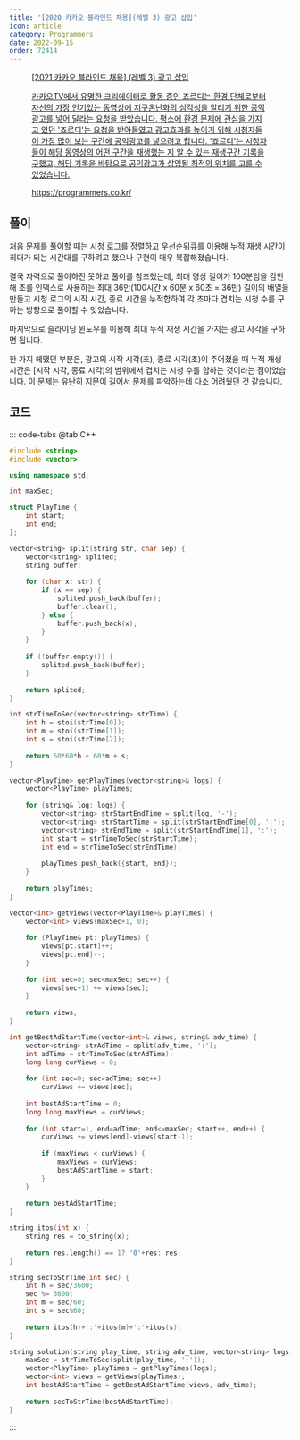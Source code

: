 ```yaml
---
title: '[2020 카카오 블라인드 채용](레벨 3) 광고 삽입'
icon: article
category: Programmers
date: 2022-09-15
order: 72414
---
```


<figure class="opengraph"><a href="https://programmers.co.kr/learn/courses/30/lessons/72414" data-source-url="https://programmers.co.kr/learn/courses/30/lessons/72414">
<div class="og-image" style="background-image: url('https://drive.google.com/uc?export=view&id=1J7HqHQeh0rWbRtmHtU9-1E36gTRhJX8N');"></div>
<div class="og-text">
<p class="og-title">[2021 카카오 블라인드 채용] (레벨 3) 광고 삽입</p>
<p class="og-desc">카카오TV에서 유명한 크리에이터로 활동 중인 죠르디는 환경 단체로부터 자신의 가장 인기있는 동영상에 지구온난화의 심각성을 알리기 위한 공익광고를 넣어 달라는 요청을 받았습니다. 평소에 환경 문제에 관심을 가지고 있던 '죠르디'는 요청을 받아들였고 광고효과를 높이기 위해 시청자들이 가장 많이 보는 구간에 공익광고를 넣으려고 합니다. '죠르디'는 시청자들이 해당 동영상의 어떤 구간을 재생했는 지 알 수 있는 재생구간 기록을 구했고, 해당 기록을 바탕으로 공익광고가 삽입될 최적의 위치를 고를 수 있었습니다.</p>
<p class="og-host">https://programmers.co.kr/</p></div></a></figure>

## 풀이
처음 문제를 풀이할 때는 시청 로그를 정렬하고 우선순위큐를 이용해 누적 재생 시간이 최대가 되는 시간대를 구하려고 했으나 구현이 매우 복잡해졌습니다.

결국 자력으로 풀이하진 못하고 풀이를 참조했는데, 최대 영상 길이가 100분임을 감안해 초를 인덱스로 사용하는 최대 36만(100시간 x 60분 x 60초 = 36만) 길이의 배열을 만들고 시청 로그의 시작 시간, 종료 시간을 누적합하여 각 초마다 겹치는 시청 수를 구하는 방향으로 풀이할 수 잇었습니다.

마지막으로 슬라이딩 윈도우를 이용해 최대 누적 재생 시간을 가지는 광고 시각을 구하면 됩니다.

한 가지 헤맸던 부분은, 광고의 시작 시각(초), 종료 시각(초)이 주어졌을 때 누적 재생 시간은 [시작 시각, 종료 시각)의 범위에서 겹치는 시청 수를 합하는 것이라는 점이었습니다. 이 문제는 유난히 지문이 길어서 문제를 파악하는데 다소 어려웠던 것 같습니다.

## 코드
::: code-tabs
@tab C++
```cpp
#include <string>
#include <vector>

using namespace std;

int maxSec;

struct PlayTime {
    int start;
    int end;
};

vector<string> split(string str, char sep) {
    vector<string> splited;
    string buffer;
    
    for (char x: str) {
        if (x == sep) {
            splited.push_back(buffer);
            buffer.clear();
        } else {
            buffer.push_back(x);
        }
    }
    
    if (!buffer.empty()) {
        splited.push_back(buffer);
    }
    
    return splited;
}

int strTimeToSec(vector<string> strTime) {
    int h = stoi(strTime[0]);
    int m = stoi(strTime[1]);
    int s = stoi(strTime[2]);
    
    return 60*60*h + 60*m + s;
}

vector<PlayTime> getPlayTimes(vector<string>& logs) {
    vector<PlayTime> playTimes;
    
    for (string& log: logs) {
        vector<string> strStartEndTime = split(log, '-');
        vector<string> strStartTime = split(strStartEndTime[0], ':');
        vector<string> strEndTime = split(strStartEndTime[1], ':');
        int start = strTimeToSec(strStartTime);
        int end = strTimeToSec(strEndTime);
        
        playTimes.push_back({start, end});
    }
    
    return playTimes;
}

vector<int> getViews(vector<PlayTime>& playTimes) {
    vector<int> views(maxSec+1, 0);
    
    for (PlayTime& pt: playTimes) {
        views[pt.start]++;
        views[pt.end]--;
    }
    
    for (int sec=0; sec<maxSec; sec++) {
        views[sec+1] += views[sec];
    }
    
    return views;
}

int getBestAdStartTime(vector<int>& views, string& adv_time) {
    vector<string> strAdTime = split(adv_time, ':');
    int adTime = strTimeToSec(strAdTime);
    long long curViews = 0;
    
    for (int sec=0; sec<adTime; sec++)
        curViews += views[sec];
    
    int bestAdStartTime = 0;
    long long maxViews = curViews;
    
    for (int start=1, end=adTime; end<=maxSec; start++, end++) {
        curViews += views[end]-views[start-1];
        
        if (maxViews < curViews) {
            maxViews = curViews;
            bestAdStartTime = start;
        }
    }
    
    return bestAdStartTime;
}

string itos(int x) {
    string res = to_string(x);
    
    return res.length() == 1? '0'+res: res;
}

string secToStrTime(int sec) {
    int h = sec/3600;
    sec %= 3600;
    int m = sec/60;
    int s = sec%60;
    
    return itos(h)+':'+itos(m)+':'+itos(s);
}

string solution(string play_time, string adv_time, vector<string> logs) {
    maxSec = strTimeToSec(split(play_time, ':'));
    vector<PlayTime> playTimes = getPlayTimes(logs);
    vector<int> views = getViews(playTimes);
    int bestAdStartTime = getBestAdStartTime(views, adv_time);
    
    return secToStrTime(bestAdStartTime);
}
```
:::
